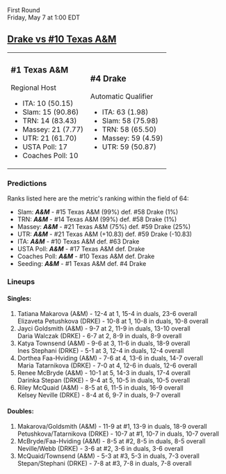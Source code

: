First Round  
Friday, May 7 at 1:00 EDT
## [Drake vs #10 Texas A&M](https://www.ncaa.com/game/5833674) 

<table><tr><td>  

### #1 Texas A&M  

Regional Host  
- ITA: 10 (50.15)  
- Slam: 15 (90.86)  
- TRN: 14 (83.43)  
- Massey: 21 (7.77)  
- UTR: 21 (61.70)  
- USTA Poll: 17  
- Coaches Poll: 10  

</td><td>  

### #4 Drake  

Automatic Qualifier  
- ITA: 63 (1.98)  
- Slam: 58 (75.98)  
- TRN: 58 (65.50)  
- Massey: 59 (4.59)  
- UTR: 59 (50.87)  

</td></tr></table>  

 ### Predictions  

Ranks listed here are the metric's ranking within the field of 64:  
- Slam: ***A&M*** - #15 Texas A&M (99%) def. #58 Drake (1%)  
- TRN: ***A&M*** - #14 Texas A&M (99%) def. #58 Drake (1%)  
- Massey: ***A&M*** - #21 Texas A&M (75%) def. #59 Drake (25%)  
- UTR: ***A&M*** - #21 Texas A&M (+10.83) def. #59 Drake (-10.83)  
- ITA: ***A&M*** - #10 Texas A&M def. #63 Drake  
- USTA Poll: ***A&M*** - #17 Texas A&M def. Drake  
- Coaches Poll: ***A&M*** - #10 Texas A&M def. Drake  
- Seeding: ***A&M*** - #1 Texas A&M def. #4 Drake  

 ### Lineups  

 #### Singles:  
1. Tatiana Makarova (A&M) - 12-4 at 1, 15-4 in duals, 23-6 overall  
  Elizaveta Petushkova (DRKE) - 10-8 at 1, 10-8 in duals, 10-8 overall
2. Jayci Goldsmith (A&M) - 9-7 at 2, 11-9 in duals, 13-10 overall  
  Daria Walczak (DRKE) - 6-7 at 2, 8-9 in duals, 8-9 overall
3. Katya Townsend (A&M) - 9-6 at 3, 11-6 in duals, 18-9 overall  
  Ines Stephani (DRKE) - 5-1 at 3, 12-4 in duals, 12-4 overall
4. Dorthea Faa-Hviding (A&M) - 7-6 at 4, 13-6 in duals, 14-7 overall  
  Maria Tatarnikova (DRKE) - 7-0 at 4, 12-6 in duals, 12-6 overall
5. Renee McBryde (A&M) - 10-1 at 5, 14-3 in duals, 17-4 overall  
  Darinka Stepan (DRKE) - 9-4 at 5, 10-5 in duals, 10-5 overall
6. Riley McQuaid (A&M) - 8-5 at 6, 11-5 in duals, 16-9 overall  
  Kelsey Neville (DRKE) - 8-4 at 6, 9-7 in duals, 9-7 overall

 #### Doubles:  
1. Makarova/Goldsmith (A&M) - 11-9 at #1, 13-9 in duals, 18-9 overall  
  Petushkova/Tatarnikova (DRKE) - 10-7 at #1, 10-7 in duals, 10-7 overall
2. McBryde/Faa-Hviding (A&M) - 8-5 at #2, 8-5 in duals, 8-5 overall  
  Neville/Webb (DRKE) - 3-6 at #2, 3-6 in duals, 3-6 overall
3. McQuaid/Townsend (A&M) - 5-3 at #3, 5-3 in duals, 7-3 overall  
  Stepan/Stephani (DRKE) - 7-8 at #3, 7-8 in duals, 7-8 overall